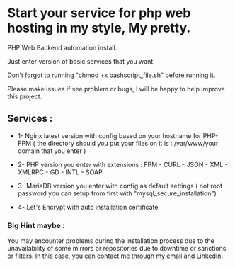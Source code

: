 # Start your service for php web hosting in my style, My pretty.
PHP Web Backend automation install.

Just enter version of basic services that you want.

Don't forgot to running "chmod +x bashscript_file.sh" before running it.

Please make issues if see problem or bugs, I will be happy to help improve this project.

## Services : 
* 1- Nginx latest version with config based on your hostname for PHP-FPM ( the directory should you put your files on it is : /var/www/your domain that you enter )

* 2- PHP version you enter with extensions : FPM - CURL - JSON - XML - XMLRPC - GD - INTL - SOAP

* 3- MariaDB version you enter with config as default settings ( not root password you can setup from first with "mysql_secure_installation")
  
* 4- Let's Encrypt with auto installation certificate 

### Big Hint maybe : 
You may encounter problems during the installation process due to the unavailability of some mirrors or repositories due to downtime or sanctions or filters. In this case, you can contact me through my email and LinkedIn.
